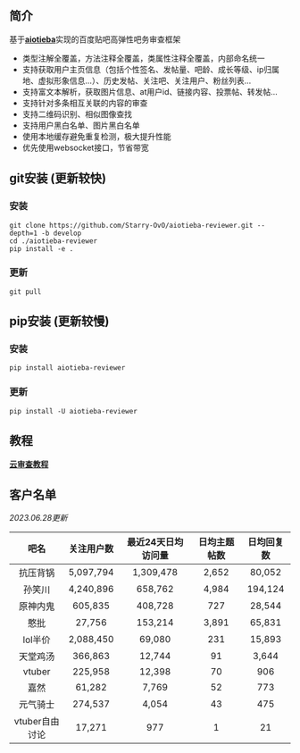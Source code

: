 ## 简介

基于[**aiotieba**](https://github.com/Starry-OvO/aiotieba)实现的百度贴吧高弹性吧务审查框架

+ 类型注解全覆盖，方法注释全覆盖，类属性注释全覆盖，内部命名统一
+ 支持获取用户主页信息（包括个性签名、发帖量、吧龄、成长等级、ip归属地、虚拟形象信息...）、历史发帖、关注吧、关注用户、粉丝列表...
+ 支持富文本解析，获取图片信息、at用户id、链接内容、投票帖、转发帖...
+ 支持针对多条相互关联的内容的审查
+ 支持二维码识别、相似图像查找
+ 支持用户黑白名单、图片黑白名单
+ 使用本地缓存避免重复检测，极大提升性能
+ 优先使用websocket接口，节省带宽

## git安装 (更新较快)

### 安装

```shell
git clone https://github.com/Starry-OvO/aiotieba-reviewer.git --depth=1 -b develop
cd ./aiotieba-reviewer
pip install -e .
```

### 更新

```shell
git pull
```

## pip安装 (更新较慢)

### 安装

```shell
pip install aiotieba-reviewer
```

### 更新

```shell
pip install -U aiotieba-reviewer
```

## 教程

[**云审查教程**](tutorial/reviewer.md)

## 客户名单

*2023.06.28更新*

|      吧名      | 关注用户数 | 最近24天日均访问量 | 日均主题帖数 | 日均回复数 |
| :------------: | :--------: | :----------------: | :----------: | :--------: |
|    抗压背锅    | 5,097,794  |     1,309,478      |    2,652     |   80,052   |
|     孙笑川     | 4,240,896  |      658,762       |    4,984     |  194,124   |
|    原神内鬼    |  605,835   |      408,728       |     727      |   28,544   |
|      憨批      |   27,756   |      153,214       |    3,891     |   65,831   |
|    lol半价     | 2,088,450  |       69,080       |     231      |   15,893   |
|    天堂鸡汤    |  366,863   |       12,744       |      91      |   3,644    |
|     vtuber     |  225,958   |       12,398       |      70      |    906     |
|      嘉然      |   61,282   |       7,769        |      52      |    773     |
|    元气骑士    |  274,537   |       4,054        |      43      |    475     |
| vtuber自由讨论 |   17,271   |        977         |      1       |     21     |
